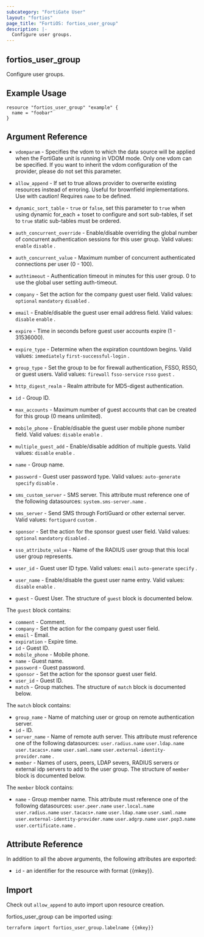 ```yaml
---
subcategory: "FortiGate User"
layout: "fortios"
page_title: "FortiOS: fortios_user_group"
description: |-
  Configure user groups.
---
```


## fortios_user_group
Configure user groups.

## Example Usage

```hcl
resource "fortios_user_group" "example" {
  name = "foobar"
}
```

## Argument Reference
* `vdomparam` - Specifies the vdom to which the data source will be applied when the FortiGate unit is running in VDOM mode. Only one vdom can be specified. If you want to inherit the vdom configuration of the provider, please do not set this parameter.
* `allow_append` - If set to true allows provider to overwrite existing resources instead of erroring. Useful for brownfield implementations. Use with caution! Requires `name` to be defined.
* `dynamic_sort_table` - `true` or `false`, set this parameter to `true` when using dynamic for_each + toset to configure and sort sub-tables, if set to `true` static sub-tables must be ordered.

* `auth_concurrent_override` - Enable/disable overriding the global number of concurrent authentication sessions for this user group. Valid values: `enable` `disable` .
* `auth_concurrent_value` - Maximum number of concurrent authenticated connections per user (0 - 100).
* `authtimeout` - Authentication timeout in minutes for this user group. 0 to use the global user setting auth-timeout.
* `company` - Set the action for the company guest user field. Valid values: `optional` `mandatory` `disabled` .
* `email` - Enable/disable the guest user email address field. Valid values: `disable` `enable` .
* `expire` - Time in seconds before guest user accounts expire (1 - 31536000).
* `expire_type` - Determine when the expiration countdown begins. Valid values: `immediately` `first-successful-login` .
* `group_type` - Set the group to be for firewall authentication, FSSO, RSSO, or guest users. Valid values: `firewall` `fsso-service` `rsso` `guest` .
* `http_digest_realm` - Realm attribute for MD5-digest authentication.
* `id` - Group ID.
* `max_accounts` - Maximum number of guest accounts that can be created for this group (0 means unlimited).
* `mobile_phone` - Enable/disable the guest user mobile phone number field. Valid values: `disable` `enable` .
* `multiple_guest_add` - Enable/disable addition of multiple guests. Valid values: `disable` `enable` .
* `name` - Group name.
* `password` - Guest user password type. Valid values: `auto-generate` `specify` `disable` .
* `sms_custom_server` - SMS server. This attribute must reference one of the following datasources: `system.sms-server.name` .
* `sms_server` - Send SMS through FortiGuard or other external server. Valid values: `fortiguard` `custom` .
* `sponsor` - Set the action for the sponsor guest user field. Valid values: `optional` `mandatory` `disabled` .
* `sso_attribute_value` - Name of the RADIUS user group that this local user group represents.
* `user_id` - Guest user ID type. Valid values: `email` `auto-generate` `specify` .
* `user_name` - Enable/disable the guest user name entry. Valid values: `disable` `enable` .
* `guest` - Guest User. The structure of `guest` block is documented below.

The `guest` block contains:

* `comment` - Comment.
* `company` - Set the action for the company guest user field.
* `email` - Email.
* `expiration` - Expire time.
* `id` - Guest ID.
* `mobile_phone` - Mobile phone.
* `name` - Guest name.
* `password` - Guest password.
* `sponsor` - Set the action for the sponsor guest user field.
* `user_id` - Guest ID.
* `match` - Group matches. The structure of `match` block is documented below.

The `match` block contains:

* `group_name` - Name of matching user or group on remote authentication server.
* `id` - ID.
* `server_name` - Name of remote auth server. This attribute must reference one of the following datasources: `user.radius.name` `user.ldap.name` `user.tacacs+.name` `user.saml.name` `user.external-identity-provider.name` .
* `member` - Names of users, peers, LDAP severs, RADIUS servers or external idp servers to add to the user group. The structure of `member` block is documented below.

The `member` block contains:

* `name` - Group member name. This attribute must reference one of the following datasources: `user.peer.name` `user.local.name` `user.radius.name` `user.tacacs+.name` `user.ldap.name` `user.saml.name` `user.external-identity-provider.name` `user.adgrp.name` `user.pop3.name` `user.certificate.name` .

## Attribute Reference

In addition to all the above arguments, the following attributes are exported:
* `id` - an identifier for the resource with format {{mkey}}.

## Import

Check out `allow_append` to auto import upon resource creation.

fortios_user_group can be imported using:
```sh
terraform import fortios_user_group.labelname {{mkey}}
```

